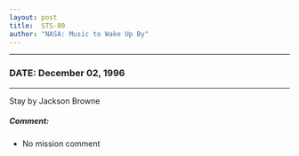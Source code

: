 ```yaml
---
layout: post
title:  STS-80
author: "NASA: Music to Wake Up By"
---
```


----
### DATE: December 02, 1996
----
Stay by Jackson Browne

##### Comment:
* No mission comment
